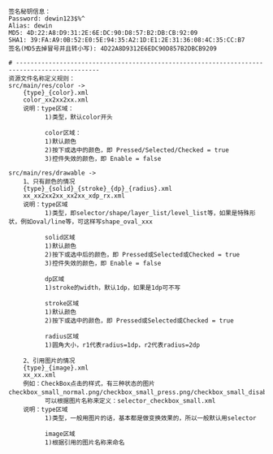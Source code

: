 
    签名秘钥信息：
	Password: dewin123$%^
    Alias: dewin
	MD5: 4D:22:A8:D9:31:2E:6E:DC:90:D8:57:B2:DB:CB:92:09
	SHA1: 39:FA:A9:0B:52:E0:5E:94:35:A2:1D:E1:2E:31:36:08:4C:35:CC:B7
	签名(MD5去掉冒号并且转小写): 4D22A8D9312E6EDC90D857B2DBCB9209

    # ---------------------------------------------------------------------------------------------
	资源文件名称定义规则：
	src/main/res/color ->
	    {type}_{color}.xml
	    color_xx2xx2xx.xml
	    说明：type区域：
	          1)类型，默认color开头

	          color区域：
	          1)默认颜色
	          2)按下或选中的颜色，即 Pressed/Selected/Checked = true
	          3)控件失效的颜色，即 Enable = false

	src/main/res/drawable ->
	    1、只有颜色的情况
	    {type}_{solid}_{stroke}_{dp}_{radius}.xml
	    xx_xx2xx2xx_xx2xx_xdp_rx.xml
	    说明：type区域
	          1)类型，即selector/shape/layer_list/level_list等，如果是特殊形状，例如oval/line等，可这样写shape_oval_xxx

	          solid区域
	          1)默认颜色
	          2)按下或选中后的颜色，即 Pressed或Selected或Checked = true
	          3)控件失效的颜色，即 Enable = false

	          dp区域
	          1)stroke的width，默认1dp，如果是1dp可不写

	          stroke区域
	          1)默认颜色
	          2)按下或选中的颜色，即 Pressed或Selected或Checked = true

	          radius区域
	          1)圆角大小，r1代表radius=1dp，r2代表radius=2dp

        2、引用图片的情况
	    {type}_{image}.xml
	    xx_xx.xml
	    例如：CheckBox点击的样式，有三种状态的图片checkbox_small_normal.png/checkbox_small_press.png/checkbox_small_disable.png，
	          可以根据图片名称来定义：selector_checkbox_small.xml
	    说明：type区域
	          1)类型，一般用图片的话，基本都是做变换效果的，所以一般默认用selector

	          image区域
	          1)根据引用的图片名称来命名
